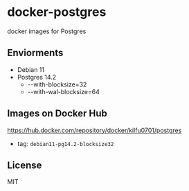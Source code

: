 # docker-postgres

docker images for Postgres

## Enviorments

- Debian 11
- Postgres 14.2
  - --with-blocksize=32
  - --with-wal-blocksize=64

## Images on Docker Hub

https://hub.docker.com/repository/docker/kilfu0701/postgres

- tag: `debian11-pg14.2-blocksize32`

## License

MIT
